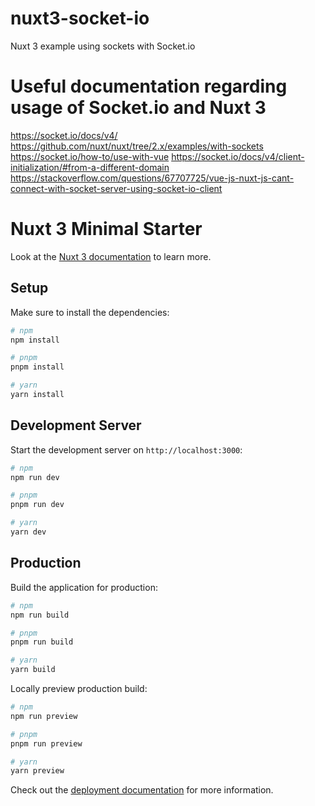 # nuxt3-socket-io

Nuxt 3 example using sockets with Socket.io 

#  Useful documentation regarding usage of Socket.io and Nuxt 3

https://socket.io/docs/v4/
https://github.com/nuxt/nuxt/tree/2.x/examples/with-sockets
https://socket.io/how-to/use-with-vue
https://socket.io/docs/v4/client-initialization/#from-a-different-domain
https://stackoverflow.com/questions/67707725/vue-js-nuxt-js-cant-connect-with-socket-server-using-socket-io-client

# Nuxt 3 Minimal Starter

Look at the [Nuxt 3 documentation](https://nuxt.com/docs/getting-started/introduction) to learn more.

## Setup

Make sure to install the dependencies:

```bash
# npm
npm install

# pnpm
pnpm install

# yarn
yarn install
```

## Development Server

Start the development server on `http://localhost:3000`:

```bash
# npm
npm run dev

# pnpm
pnpm run dev

# yarn
yarn dev
```

## Production

Build the application for production:

```bash
# npm
npm run build

# pnpm
pnpm run build

# yarn
yarn build
```

Locally preview production build:

```bash
# npm
npm run preview

# pnpm
pnpm run preview

# yarn
yarn preview
```

Check out the [deployment documentation](https://nuxt.com/docs/getting-started/deployment) for more information.

